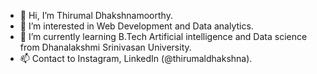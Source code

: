 - 👋 Hi, I’m Thirumal Dhakshnamoorthy.
- 👀 I’m interested in Web Development and Data analytics.
- 🌱 I’m currently learning B.Tech Artificial intelligence and Data science from Dhanalakshmi Srinivasan University.
- 📫 Contact to Instagram, LinkedIn (@thirumaldhakshna).

<!---
thirumaldhakshna/thirumaldhakshna is a ✨ special ✨ repository because its `README.md` (this file) appears on your GitHub profile.
You can click the Preview link to take a look at your changes.
--->
